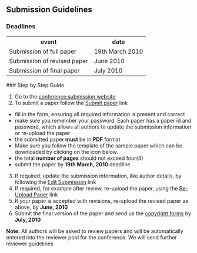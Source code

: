 ## Submission Guidelines

### Deadlines

<table class="info" style="width:100%;">
<tr><th>event</th><th>date</th></tr>
<tr ><td>Submission of full paper</td><td>19th March 2010</td></tr>  
<tr class="current"><td>Submission of revised paper</td><td>June 2010</td></tr>
<tr><td>Submission of final paper</td><td>July 2010</td></tr> 
</table>
<!--break-->
### Step by Step Guide

1. Go to the [conference submission website](http://conference.4m-association.org)
2. To submit a paper follow the [Submit paper](http://conference.4m-association.org/author/submit.php) link
  * fill in the form, ensuring all required information is present and correct
  * make sure you remember your password. Each paper has a paper id and password, which allows all authors to update the submission information or re-upload the paper
  * the submitted paper **must** be in **PDF** format
  * Make sure you follow the template of the sample paper which can be downloaded by clicking on the icon below. 
  * the total **number of pages** should not exceed four(4)
  * submit the paper by **19th March, 2010** deadline
3. If required, update the submission information, like author details, by following the [Edit Submission](http://conference.4m-association.org/author/edit.php) link
4. If required, for example after review, re-upload the paper, using the [Re-Upload Paper](http://conference.4m-association.org/author/upload.php?t=reup) link
5. If your paper is accepted with revisions, re-upload the revised paper as above, by **June, 2010**
6. Submit the final version of the paper and send us the [copyright forms](/4m-association/conference/2009/License_Agreement)  by **July, 2010**

**Note:** All authors will be asked to review papers and will be automatically entered into the reviewer pool for the conference. We will send further reviewer guidelines